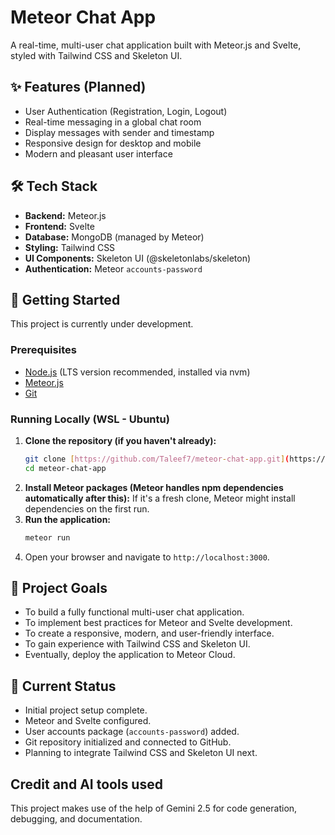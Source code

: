 # Meteor Chat App

A real-time, multi-user chat application built with Meteor.js and Svelte, styled with Tailwind CSS and Skeleton UI.

## ✨ Features (Planned)

* User Authentication (Registration, Login, Logout)
* Real-time messaging in a global chat room
* Display messages with sender and timestamp
* Responsive design for desktop and mobile
* Modern and pleasant user interface

## 🛠️ Tech Stack

* **Backend:** Meteor.js
* **Frontend:** Svelte
* **Database:** MongoDB (managed by Meteor)
* **Styling:** Tailwind CSS
* **UI Components:** Skeleton UI (@skeletonlabs/skeleton)
* **Authentication:** Meteor `accounts-password`

## 🚀 Getting Started

This project is currently under development.

### Prerequisites

* [Node.js](https://nodejs.org/) (LTS version recommended, installed via nvm)
* [Meteor.js](https://www.meteor.com/install)
* [Git](https://git-scm.com/)

### Running Locally (WSL - Ubuntu)

1.  **Clone the repository (if you haven't already):**
    ```bash
    git clone [https://github.com/Taleef7/meteor-chat-app.git](https://github.com/Taleef7/meteor-chat-app.git)
    cd meteor-chat-app
    ```
2.  **Install Meteor packages (Meteor handles npm dependencies automatically after this):**
    If it's a fresh clone, Meteor might install dependencies on the first run.
3.  **Run the application:**
    ```bash
    meteor run
    ```
4.  Open your browser and navigate to `http://localhost:3000`.

## 🎯 Project Goals

* To build a fully functional multi-user chat application.
* To implement best practices for Meteor and Svelte development.
* To create a responsive, modern, and user-friendly interface.
* To gain experience with Tailwind CSS and Skeleton UI.
* Eventually, deploy the application to Meteor Cloud.

## 🚧 Current Status

* Initial project setup complete.
* Meteor and Svelte configured.
* User accounts package (`accounts-password`) added.
* Git repository initialized and connected to GitHub.
* Planning to integrate Tailwind CSS and Skeleton UI next.

## Credit and AI tools used
This project makes use of the help of Gemini 2.5 for code generation, debugging, and documentation.